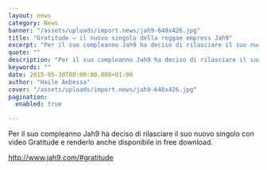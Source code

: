 ```yaml
---
layout: news
category: News
banner: "/assets/uploads/import.news/jah9-640x426.jpg"
title: "Gratitude – il nuovo singolo della reggae empress Jah9"
excerpt: "Per il suo compleanno Jah9 ha deciso di rilasciare il suo nuovo singolo con video Gratitude e renderlo anche disponibile in free download. http://www.jah9.com/#gratitude"
quote: ""
description: "Per il suo compleanno Jah9 ha deciso di rilasciare il suo nuovo singolo con video Gratitude e renderlo anche disponibile in free download. http://www.jah9.com/#gratitude"
keywords: ""
date: 2015-05-30T00:00:00.000+01:00
author: "Haile Anbessa"
cover: "/assets/uploads/import.news/jah9-640x426.jpg"
pagination:
  enabled: true

---
```


[](https://hotmc.com/wp-content/uploads/2015/05/jah9.jpg)

Per il suo compleanno Jah9 ha deciso di rilasciare il suo nuovo singolo con video Gratitude e renderlo anche disponibile in free download.

  
http://www.jah9.com/#gratitude